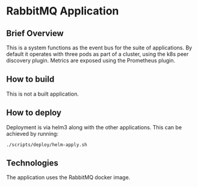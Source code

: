# RabbitMQ Application

## Brief Overview

This is a system functions as the event bus for the suite of applications. By default it operates with three pods as part of a cluster, using the
k8s peer discovery plugin. Metrics are exposed using the Prometheus plugin.

## How to build

This is not a built application.

## How to deploy

Deployment is via helm3 along with the other applications. This can be achieved by running:
```
./scripts/deploy/helm-apply.sh
```
## Technologies

The application uses the RabbitMQ docker image.

